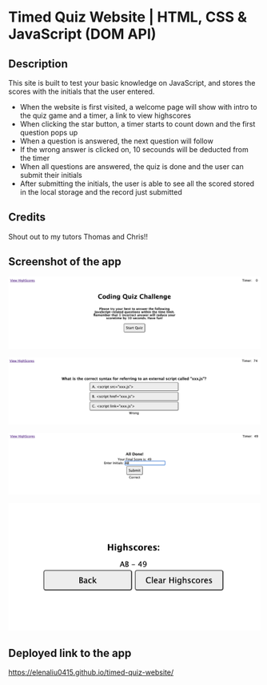 # Timed Quiz Website | HTML, CSS & JavaScript (DOM API)

## Description 
This site is built to test your basic knowledge on JavaScript, and stores the scores with the initials that the user entered. 

- When the website is first visited, a welcome page will show with intro to the quiz game and a timer, a link to view highscores 
- When clicking the star button, a timer starts to count down and the first question pops up 
- When a question is answered, the next question will follow
- If the wrong answer is clicked on, 10 secounds will be deducted from the timer
- When all questions are answered, the quiz is done and the user can submit their initials 
- After submitting the initials, the user is able to see all the scored stored in the local storage and the record just submitted

## Credits 
Shout out to my tutors Thomas and Chris!! 

## Screenshot of the app 

![screenshot1](./assets/image/screenshot1.png)

![screenshot2](./assets/image/screenshot2.png)

![screenshot3](./assets/image/screenshot3.png)

![screenshot4](./assets/image/screenshot4.png)

## Deployed link to the app

https://elenaliu0415.github.io/timed-quiz-website/




